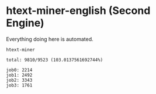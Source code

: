 # htext-miner-english (Second Engine)

Everything doing here is automated.

```
htext-miner

total: 9810/9523 (103.0137561692744%)

job0: 2214
job1: 2492
job2: 3343
job3: 1761
```